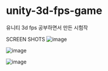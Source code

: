 # unity-3d-fps-game
유니티 3d fps 공부하면서 만든 시험작

SCREEN SHOTS
![image](https://user-images.githubusercontent.com/39182640/158526475-66cfb8f0-0fe9-4fed-9057-c75cd1dac88c.png)

![image](https://user-images.githubusercontent.com/39182640/158526666-0b96bcb0-6b40-403f-ba98-c5abc3487f5b.png)

![image](https://user-images.githubusercontent.com/39182640/158526711-ae26587b-f703-4ed1-89bd-1bb3f20d8dc1.png)

